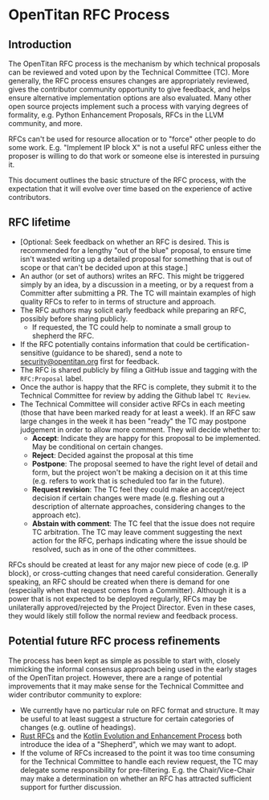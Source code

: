 # OpenTitan RFC Process

## Introduction

The OpenTitan RFC process is the mechanism by which technical proposals can be reviewed and voted upon by the Technical Committee (TC).
More generally, the RFC process ensures changes are appropriately reviewed, gives the contributor community opportunity to give feedback, and helps ensure alternative implementation options are also evaluated.
Many other open source projects implement such a process with varying degrees of formality, e.g. Python Enhancement Proposals, RFCs in the LLVM community, and more.

RFCs can't be used for resource allocation or to "force" other people to do some work.
E.g. "Implement IP block X" is not a useful RFC unless either the proposer is willing to do that work or someone else is interested in pursuing it.

This document outlines the basic structure of the RFC process, with the expectation that it will evolve over time based on the experience of active contributors.

## RFC lifetime

* [Optional: Seek feedback on whether an RFC is desired.
  This is recommended for a lengthy "out of the blue" proposal, to ensure time isn't wasted writing up a detailed proposal for something that is out of scope or that can't be decided upon at this stage.]
* An author (or set of authors) writes an RFC.
  This might be triggered simply by an idea, by a discussion in a meeting, or by a request from a Committer after submitting a PR.
  The TC will maintain examples of high quality RFCs to refer to in terms of structure and approach.
* The RFC authors may solicit early feedback while preparing an RFC, possibly before sharing publicly.
   * If requested, the TC could help to nominate a small group to shepherd the RFC.
* If the RFC potentially contains information that could be certification-sensitive (guidance to be shared), send a note to security@opentitan.org first for feedback.
* The RFC is shared publicly by filing a GitHub issue and tagging with the `RFC:Proposal` label.
* Once the author is happy that the RFC is complete, they submit it to the Technical Committee for review by adding the Github label `TC Review`.
* The Technical Committee will consider active RFCs in each meeting (those that have been marked ready for at least a week).
  If an RFC saw large changes in the week it has been "ready" the TC may postpone judgement in order to allow more comment.
  They will decide whether to:
   * **Accept**: Indicate they are happy for this proposal to be implemented.
     May be conditional on certain changes.
   * **Reject**: Decided against the proposal at this time
   * **Postpone**: The proposal seemed to have the right level of detail and form, but the project won't be making a decision on it at this time (e.g. refers to work that is scheduled too far in the future).
   * **Request revision**: The TC feel they could make an accept/reject decision if certain changes were made (e.g. fleshing out a description of alternate approaches, considering changes to the approach etc).
   * **Abstain with comment**: The TC feel that the issue does not require TC arbitration.
     The TC may leave comment suggesting the next action for the RFC, perhaps indicating where the issue should be resolved, such as in one of the other committees.

RFCs should be created at least for any major new piece of code (e.g. IP block), or cross-cutting changes that need careful consideration.
Generally speaking, an RFC should be created when there is demand for one (especially when that request comes from a Committer).
Although it is a power that is not expected to be deployed regularly, RFCs may be unilaterally approved/rejected by the Project Director.
Even in these cases, they would likely still follow the normal review and feedback process.

## Potential future RFC process refinements

The process has been kept as simple as possible to start with, closely mimicking the informal consensus approach being used in the early stages of the OpenTitan project.
However, there are a range of potential improvements that it may make sense for the Technical Committee and wider contributor community to explore:

* We currently have no particular rule on RFC format and structure.
  It may be useful to at least suggest a structure for certain categories of changes (e.g. outline of headings).
* [Rust RFCs](https://rust-lang.github.io/rfcs/) and the [Kotlin Evolution and Enhancement Process](https://github.com/Kotlin/KEEP) both introduce the idea of a "Shepherd", which we may want to adopt.
* If the volume of RFCs increased to the point it was too time consuming for the Technical Committee to handle each review request, the TC may delegate some responsibility for pre-filtering.
  E.g. the Chair/Vice-Chair may make a determination on whether an RFC has attracted sufficient support for further discussion.
